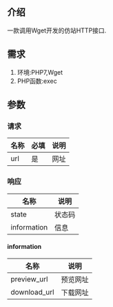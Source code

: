 ## 介绍
一款调用Wget开发的仿站HTTP接口.
## 需求
1. 环境:PHP7,Wget
2. PHP函数:exec
## 参数
### 请求
名称|必填|说明
---|---|---
url|是|网址
### 响应
名称|说明
---|---
state|状态码
information|信息
#### information
名称|说明
---|---
preview_url|预览网址
download_url|下载网址
